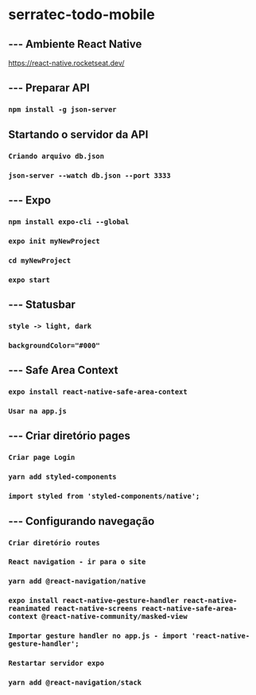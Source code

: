 # serratec-todo-mobile

## --- Ambiente React Native
https://react-native.rocketseat.dev/



## --- Preparar API

### `npm install -g json-server`


## Startando o servidor da API

### `Criando arquivo db.json`

### `json-server --watch db.json --port 3333`



## --- Expo

### `npm install expo-cli --global`

### `expo init myNewProject`

### `cd myNewProject`

### `expo start`


## --- Statusbar

### `style -> light, dark`

### `backgroundColor="#000"`



## --- Safe Area Context

### `expo install react-native-safe-area-context`

### `Usar na app.js`


## --- Criar diretório pages

### `Criar page Login`

### `yarn add styled-components`

### `import styled from 'styled-components/native';`



## --- Configurando navegação

### `Criar diretório routes`

### `React navigation - ir para o site`

### `yarn add @react-navigation/native`

### `expo install react-native-gesture-handler react-native-reanimated react-native-screens react-native-safe-area-context @react-native-community/masked-view`

### `Importar gesture handler no app.js - import 'react-native-gesture-handler';`

### `Restartar servidor expo`

### `yarn add @react-navigation/stack`


